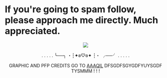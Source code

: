 <h1>If you're going to spam follow, please approach me directly. Much appreciated.</h1>
<p align="center">
<img src="https://media.discordapp.net/attachments/1368262904117198900/1368263089257975858/Untitled151_20250503061120.png?ex=681795cd&is=6816444d&hm=fb255762dacf83337c5e310f03eb84b345a8a358c0f8c9ac508c6c1326d4118b&=&format=webp&quality=lossless&width=846&height=846">
<div align="center"

. . . . . ╰──╮ ・┆✦ʚ♡ɞ✦ ┆・ ╭──╯ . . . . .

GRAPHIC AND PFP CREDITS GO TO [AAAQIL](https://www.tumblr.com/aaaqil/782408657534107648/hi-uhmuhmuhm-i-saw-some-of-your-stuff-and-and-they) DFSGDFSGYGDFYUYSGDF TYSMMM ! ! !
